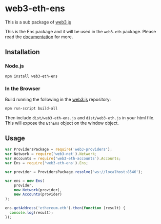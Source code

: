 # web3-eth-ens

This is a sub package of [web3.js][repo]

This is the Ens package and it will be used in the `web3-eth` package.
Please read the [documentation][docs] for more.

## Installation

### Node.js

```bash
npm install web3-eth-ens
```

### In the Browser

Build running the following in the [web3.js][repo] repository:

```bash
npm run-script build-all
```

Then include `dist/web3-eth-ens.js` and `dist/web3-eth.js` in your html file.
This will expose the `EthEns` object on the window object.

## Usage

```js
var ProvidersPackage = require('web3-providers');
var Network = require('web3-net').Network;
var Accounts = require('web3-eth-accounts').Accounts;
var Ens = require('web3-eth-ens').Ens;

var provider = ProvidersPackage.resolve('ws://localhost:8546');

var ens = new Ens(
    provider,
    new Network(provider),
    new Accounts(provider)
);
    
ens.getAddress('ethereum.eth').then(function (result) {
  console.log(result);
});
```



[docs]: http://web3js.readthedocs.io/en/1.0/
[repo]: https://github.com/ethereum/web3.js


